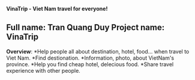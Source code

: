 **VinaTrip - Viet Nam travel for everyone!**

Full name: Tran Quang Duy
Project name: VinaTrip
----------------------------

**Overview**:
*Help people all about destination, hotel, food... when travel to Viet Nam.
*Find destionation.
*Information, photo, about VietNam's province.
*Help you find cheap hotel, delecious food.
*Share travel experience with other people.
